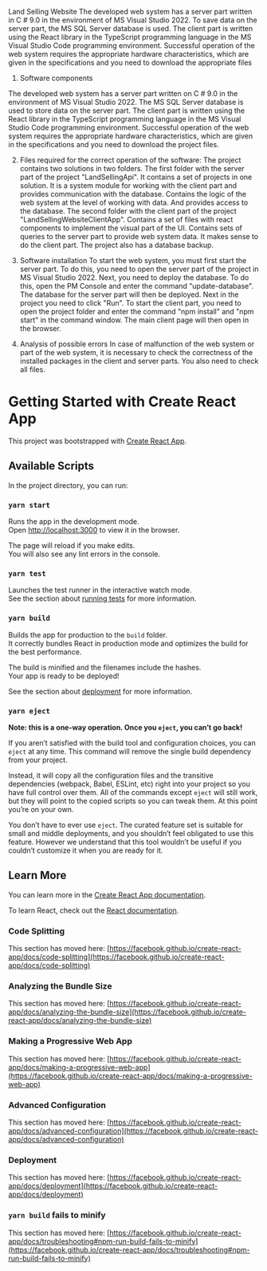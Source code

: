 Land Selling Website
The developed web system has a server part written in C # 9.0 in the environment of MS Visual Studio 2022. To save data on the server part, the MS SQL Server database is used.
The client part is written using the React library in the TypeScript programming language in the MS Visual Studio Code programming environment.
Successful operation of the web system requires the appropriate hardware characteristics, which are given in the specifications and you need to download the appropriate files

1. Software components

The developed web system has a server part written on C # 9.0 in the environment of MS Visual Studio 2022.
 The MS SQL Server database is used to store data on the server part.
The client part is written using the React library in the TypeScript programming language in the MS Visual Studio Code programming environment.
Successful operation of the web system requires the appropriate hardware characteristics, which are given in the specifications and you need to download the project files.

2. Files required for the correct operation of the software:
The project contains two solutions in two folders.
The first folder with the server part of the project "LandSellingApi".
It contains a set of projects in one solution. It is a system module for working with the client part and provides communication with the database.
Contains the logic of the web system at the level of working with data. And provides access to the database.
The second folder with the client part of the project "LandSellingWebsiteClientApp".
Contains a set of files with react components to implement the visual part of the UI. Contains sets of queries to the server part to provide web system data.
It makes sense to do the client part.
The project also has a database backup.

3. Software installation
  To start the web system, you must first start the server part. To do this, you need to open the server part of the project in MS Visual Studio 2022.
Next, you need to deploy the database. To do this, open the PM Console and enter the command "update-database". The database for the server part will then be deployed.
Next in the project you need to click "Run".
To start the client part, you need to open the project folder and enter the command "npm install" and "npm start" in the command window.
The main client page will then open in the browser.

4. Analysis of possible errors
In case of malfunction of the web system or part of the web system, it is necessary to check the correctness of the installed packages in the client and server parts.
You also need to check all files.

# Getting Started with Create React App

This project was bootstrapped with [Create React App](https://github.com/facebook/create-react-app).

## Available Scripts

In the project directory, you can run:

### `yarn start`

Runs the app in the development mode.\
Open [http://localhost:3000](http://localhost:3000) to view it in the browser.

The page will reload if you make edits.\
You will also see any lint errors in the console.

### `yarn test`

Launches the test runner in the interactive watch mode.\
See the section about [running tests](https://facebook.github.io/create-react-app/docs/running-tests) for more information.

### `yarn build`

Builds the app for production to the `build` folder.\
It correctly bundles React in production mode and optimizes the build for the best performance.

The build is minified and the filenames include the hashes.\
Your app is ready to be deployed!

See the section about [deployment](https://facebook.github.io/create-react-app/docs/deployment) for more information.

### `yarn eject`

**Note: this is a one-way operation. Once you `eject`, you can’t go back!**

If you aren’t satisfied with the build tool and configuration choices, you can `eject` at any time. This command will remove the single build dependency from your project.

Instead, it will copy all the configuration files and the transitive dependencies (webpack, Babel, ESLint, etc) right into your project so you have full control over them. All of the commands except `eject` will still work, but they will point to the copied scripts so you can tweak them. At this point you’re on your own.

You don’t have to ever use `eject`. The curated feature set is suitable for small and middle deployments, and you shouldn’t feel obligated to use this feature. However we understand that this tool wouldn’t be useful if you couldn’t customize it when you are ready for it.

## Learn More

You can learn more in the [Create React App documentation](https://facebook.github.io/create-react-app/docs/getting-started).

To learn React, check out the [React documentation](https://reactjs.org/).

### Code Splitting

This section has moved here: [https://facebook.github.io/create-react-app/docs/code-splitting](https://facebook.github.io/create-react-app/docs/code-splitting)

### Analyzing the Bundle Size

This section has moved here: [https://facebook.github.io/create-react-app/docs/analyzing-the-bundle-size](https://facebook.github.io/create-react-app/docs/analyzing-the-bundle-size)

### Making a Progressive Web App

This section has moved here: [https://facebook.github.io/create-react-app/docs/making-a-progressive-web-app](https://facebook.github.io/create-react-app/docs/making-a-progressive-web-app)

### Advanced Configuration

This section has moved here: [https://facebook.github.io/create-react-app/docs/advanced-configuration](https://facebook.github.io/create-react-app/docs/advanced-configuration)

### Deployment

This section has moved here: [https://facebook.github.io/create-react-app/docs/deployment](https://facebook.github.io/create-react-app/docs/deployment)

### `yarn build` fails to minify

This section has moved here: [https://facebook.github.io/create-react-app/docs/troubleshooting#npm-run-build-fails-to-minify](https://facebook.github.io/create-react-app/docs/troubleshooting#npm-run-build-fails-to-minify)
